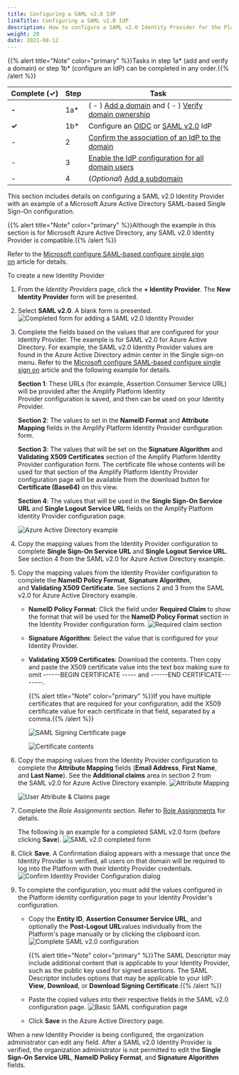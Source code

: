 ```yaml
---
title: Configuring a SAML v2.0 IdP
linkTitle: Configuring a SAML v2.0 IdP
description: How to configure a SAML v2.0 Identity Provider for the Platform.
weight: 20
date: 2021-08-12
---
```


{{% alert title="Note" color="primary" %}}Tasks in step 1a\* (add and verify a domain) or step 1b\* (configure an IdP) can be completed in any order.{{% /alert %}}

| Complete (**✓)** | Step | Task |
| --- | --- | --- |
| **\-** | 1a\* | ( - ) [Add a domain](/docs/management_guide/configuring_and_managing_identity_providers_idps/managing_domains/adding_a_domain/) and ( - ) [Verify domain ownership](#) |
| **✓** | 1b\* | Configure an [OIDC](/docs/management_guide/configuring_and_managing_identity_providers_idps/managing_identity_provider_configuration/configuring_an_openid_connect_oidc_idp/) or [SAML v2.0](#) IdP |
| \- | 2 | [Confirm the association of an IdP to the domain](/docs/management_guide/configuring_and_managing_identity_providers_idps/enabling_the_identity_provider_configuration/confirming_the_association_of_an_idp_to_the_domain/) |
| \- | 3 | [Enable the IdP configuration for all domain users](/docs/management_guide/configuring_and_managing_identity_providers_idps/enabling_the_identity_provider_configuration/) |
| \- | 4 | (_Optional_) [Add a subdomain](/docs/management_guide/configuring_and_managing_identity_providers_idps/managing_domains/adding_a_subdomain/) |

This section includes details on configuring a SAML v2.0 Identity Provider with an example of a Microsoft Azure Active Directory SAML-based Single Sign-On configuration.

{{% alert title="Note" color="primary" %}}Although the example in this section is for Microsoft Azure Active Directory, any SAML v2.0 Identity Provider is compatible.{{% /alert %}}

Refer to the [Microsoft configure SAML-based configure single sign on](https://docs.microsoft.com/en-us/azure/active-directory/manage-apps/configure-single-sign-on-non-gallery-applications) article for details.

To create a new Identity Provider

1. From the _Identity Providers_ page, click the **\+ Identity Provider**. The **New Identity Provider** form will be presented.
2. Select **SAML v2.0**. A blank form is presented.
    ![Completed form for adding a SAML v2.0 Identity Provider](/Images/saml_new_empty.png)
3. Complete the fields based on the values that are configured for your Identity Provider. The example is for SAML v2.0 for Azure Active Directory. For example, the SAML v2.0 Identity Provider values are found in the Azure Active Directory admin center in the Single sign-on menu. Refer to the [Microsoft configure SAML-based configure single sign on](https://docs.microsoft.com/en-us/azure/active-directory/manage-apps/configure-single-sign-on-non-gallery-applications) article and the following example for details.

    **Section 1**: These URLs (for example, Assertion Consumer Service URL) will be provided after the Amplify Platform Identity Provider configuration is saved, and then can be used on your Identity Provider.

    **Section 2**: The values to set in the **NameID Format** and **Attribute Mapping** fields in the Amplify Platform Identity Provider configuration form.

    **Section 3**: The values that will be set on the **Signature Algorithm** and **Validating X509 Certificates** section of the Amplify Platform Identity Provider configuration form. The certificate file whose contents will be used for that section of the Amplify Platform Identity Provider configuration page will be available from the download button for **Certificate (Base64)** on this view.

    **Section 4**: The values that will be used in the **Single Sign-On Service URL** and **Single Logout Service URL** fields on the Amplify Platform Identity Provider configuration page.

    ![Azure Active Directory example](/Images/ad_overview.png)

4. Copy the mapping values from the Identity Provider configuration to complete **Single Sign-On Service URL** and **Single Logout Service URL**. See section 4 from the SAML v2.0 for Azure Active Directory example.
5. Copy the mapping values from the Identity Provider configuration to complete the **NameID Policy Format**, **Signature Algorithm**, and **Validating X509 Certificate**. See sections 2 and 3 from the SAML v2.0 for Azure Active Directory example.

    * **NameID Policy Format**: Click the field under **Required Claim** to show the format that will be used for the **NameID Policy Format** section in the Identity Provider configuration form.
        ![Required claim section](/Images/ad_attribute_map_unique_name_id.png)
    * **Signature Algorithm**: Select the value that is configured for your Identity Provider.
    * **Validating X509 Certificates**: Download the contents. Then copy and paste the X509 certificate value into the text box making sure to omit \------BEGIN CERTIFICATE ----- and \------END CERTIFICATE--------.

        {{% alert title="Note" color="primary" %}}If you have multiple certificates that are required for your configuration, add the X509 certificate value for each certificate in that field, separated by a comma.{{% /alert %}}

        ![SAML Signing Certificate page](/Images/ad_certs.png)

        ![Certificate contents](/Images/ad_certificate.png)

6. Copy the mapping values from the Identity Provider configuration to complete the **Attribute Mapping** fields (**Email Address**, **First Name**, and **Last Name**). See the **Additional claims** area in section 2 from the SAML v2.0 for Azure Active Directory example.
    ![Attribute Mapping](/Images/360_saml_v2_0_attribute_mapping_values.png)

    ![User Attribute & Claims page](/Images/ad_attribute_map_claims.png)
7. Complete the _Role Assignments_ section. Refer to [Role Assignments](/docs/management_guide/configuring_and_managing_identity_providers_idps/managing_identity_provider_configuration/role_assignments/) for details.

    The following is an example for a completed SAML v2.0 form (before clicking **Save**).
    ![SAML v2.0 completed form](/Images/saml_new.png)
8. Click **Save**. A Confirmation dialog appears with a message that once the Identity Provider is verified, all users on that domain will be required to log into the Platform with their Identity Provider credentials.
    ![Confirm Identity Provider Configuration dialog](/Images/idp_save_configuration.png)

9. To complete the configuration, you must add the values configured in the Platform identity configuration page to your Identity Provider's configuration.
    * Copy the **Entity ID**, **Assertion Consumer Service URL**, and optionally the **Post-Logout URL**values individually from the Platform's page manually or by clicking the clipboard icon.
        ![Complete SAML v2.0 configuration](/Images/saml_overview.png)

        {{% alert title="Note" color="primary" %}}The SAML Descriptor may include additional content that is applicable to your Identity Provider, such as the public key used for signed assertions. The SAML Descriptor includes options that may be applicable to your IdP: **View**, **Download**, or **Download Signing Certificate**.{{% /alert %}}

    * Paste the copied values into their respective fields in the SAML v2.0 configuration page.
        ![Basic SAML configuration page](/Images/ad_supplied_urls.png)
    * Click **Save** in the Azure Active Directory page.

When a new Identity Provider is being configured, the organization administrator can edit any field. After a SAML v2.0 Identity Provider is verified, the organization administrator is not permitted to edit the **Single Sign-On Service URL**, **NameID Policy Format**, and **Signature Algorithm** fields.
